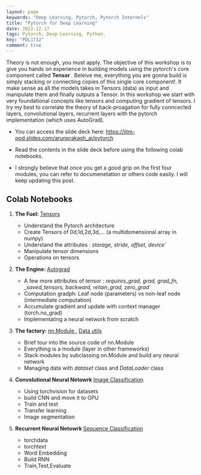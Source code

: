 ```yaml
---
layout: page
keywords: "Deep Learning, Pytorch, Pytorch Internels"
title: "Pytorch for Deep Learning"
date: 2022-12-17
tags: Pytorch, Deep-Learning, Python.
key: "PDL1712"
comment: true
---
```

<p> Theory is not enough, you must apply. The objective of this workshop is to give you hands on experience in building models using the pytorch's core component called <b> Tensor </b>. Beleive me, everything you are gonna build is simply stacking or connecting copies of this single core component!. It make sense as all the models takes in Tensors (data) as input and manipulate them and finally outputs a Tensor. In this workshop we start with very foundational concepts like tensors and computing gradient of tensors. I try my best to correlate the theory of back-proagation for fully conncected layers, convolutional layers, recurrent layers with the pytorch implementation (which uses AutoGrad). </p>
 <ul> 
 <li> <p> You can access the slide deck here: <a href="https://iitm-pod.slides.com/arunprakash_ai/pytorch"> https://iitm-pod.slides.com/arunprakash_ai/pytorch </a> </p> </li>
 <li> <p>  Read the contents in the slide deck before using the following colab notebooks. </p> </li>
 <li> <p>  I strongly believe that once you get a good grip on the first four modules, you can refer to documenetation or others code easily. I will keep updating this post.</p> </li>
 </ul>
  
 <h2> Colab Notebooks </h2>

 <ol>
   <li>  <p>  <strong> The Fuel:  </strong> <a href="https://colab.research.google.com/drive/179Gv23AcUDCOhHt82msbstQZrbzS6Qn4?usp=sharing"> Tensors </a> <br>  </p>
     <ul>
      <li>  Understand the Pytorch architecture </li>
        <li> Create Tensors of 0d,1d,2d,3d,... (a multidomensional array in numpy) </li>
        <li> Understand the attributes : <em> storage, stride, offset, device` </em> </li>
        <li> Manipulate tensor dimensions </li>
        <li> Operations on tensors </li>
     </ul>
  </li>
 
   <li>  <p> <strong>  The Engine:   </strong> <a href="https://colab.research.google.com/drive/12h5SZ0FaZXUYzEP5DM2GTIg2KIeFfiG4?usp=sharing"> Autograd </a> </p>
     <ul>
        <li> A few more attributes of tensor : <em>  requires_grad, grad, grad_fn, _saved_tensors, backward, retain_grad, zero_grad </em> </li>
        <li> Computation gradph: Leaf node (parameters) vs non-leaf node (intermediate computation) </li>
        <li> Accumulate gradient and update with context manager (torch.no_grad) </li>
        <li> Implementating a neural network from scratch </li>
     </ul>
    </li>
    
   <li> <p> <strong>   The factory:   </strong> <a href="https://colab.research.google.com/drive/1bz87qDYbidxskT6pkxJ-pRaF39qFteMv?usp=sharing"> nn.Module </a>, <a href="https://colab.research.google.com/drive/1A9D0wzQ93Bl06cpAYhFvYO2cGe8sasof?usp=sharing"> Data utils </a> </p>
     <ul>
      <li> Brief tour into the source code of nn.Module </li>
      <li> Everything is a module (layer in other frameworks)</li>
      <li> Stack modules by subclassing nn.Module and build any neural network   </li>
      <li> Managing data with <em> dataset </em> class and <em>DataLoader </em> class</li>
    </ul>
    </li>
  
 <li> <p> <strong>   Convolutional Neural Netowrk   </strong> <a href="https://colab.research.google.com/drive/1M9ha7mZ-42UKUFZGee5QeKHbdNoo3U51?usp=sharing">Image Classification </a></p>
     <ul>
        <li> Using torchvision for datasets </li>
        <li> build CNN and move it to GPU </li>
        <li> Train and test </li>
        <li> Transfer learning </li>
        <li> Image segmentation </li>
    </ul>
    </li>
  <li> <p> <strong>   Recurrent Neural Netowrk   </strong> <a href="https://colab.research.google.com/drive/1OAraEdQfr_rhXGeANZ83v5gJ4Kt14aAr?usp=sharing">Sequence Classification </a></p>
     <ul>
        <li> torchdata </li>
        <li> torchtext </li>
        <li> Word Embedding</li>
        <li> Build RNN </li>
        <li> Train,Test,Evaluate </li>
    </ul>
    </li>
  
  </ol>
  
  
  

